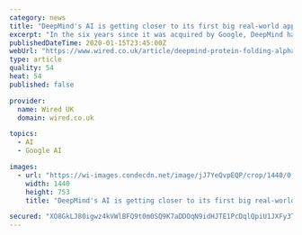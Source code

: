 ```yaml
---
category: news
title: "DeepMind's AI is getting closer to its first big real-world application"
excerpt: "In the six years since it was acquired by Google, DeepMind has been rattling through a long list of artificial intelligence milestones. It has outplayed Go champions, bested professional StarCraft ..."
publishedDateTime: 2020-01-15T23:45:00Z
webUrl: "https://www.wired.co.uk/article/deepmind-protein-folding-alphafold"
type: article
quality: 54
heat: 54
published: false

provider:
  name: Wired UK
  domain: wired.co.uk

topics:
  - AI
  - Google AI

images:
  - url: "https://wi-images.condecdn.net/image/jJ7YeQvpEQP/crop/1440/0.5235602094240838/f/deepmind-protein-.jpg"
    width: 1440
    height: 753
    title: "DeepMind's AI is getting closer to its first big real-world application"

secured: "XO8GkLJ80igwz4kVWlBFQ9t0m0SQ9K7aDDOqN9idHJTE1PcDqlQpiU1JXFy3TlhXhEnaRTlzqWGglh0J0nqf4eTj1d0AOY32jxoP0NGl50iQl1seQ5uGYDyg/cDXW6UTEyMnjfrr9dhk1VAd2vU2ZdJgjGkEacNwzroceqm98fvjNufbFErG3y45PnHfaRKpNXUa+n8uagBxOv56o1iyW7zcCL41pBhjza2PbigZBn0g4H5Pa7h8gy/EPx79KLaWtlfEq52GcLTbSLueLc/UJNPZo6iq91vtVKB78Xiv1/vBi+3pNkXzvxKBFXxNrWhr;peWNDm4kCqyRI/hPOjBERQ=="
---
```


